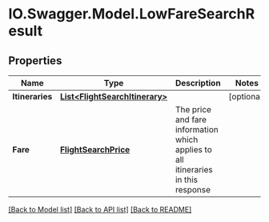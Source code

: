 # IO.Swagger.Model.LowFareSearchResult
## Properties

Name | Type | Description | Notes
------------ | ------------- | ------------- | -------------
**Itineraries** | [**List&lt;FlightSearchItinerary&gt;**](FlightSearchItinerary.md) |  | [optional] 
**Fare** | [**FlightSearchPrice**](FlightSearchPrice.md) | The price and fare information which applies to all itineraries in this response | 

[[Back to Model list]](../README.md#documentation-for-models) [[Back to API list]](../README.md#documentation-for-api-endpoints) [[Back to README]](../README.md)

